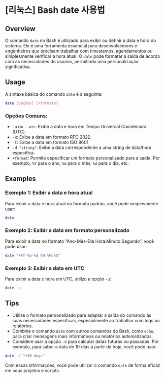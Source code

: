 # [리눅스] Bash date 사용법

## Overview
O comando `date` no Bash é utilizado para exibir ou definir a data e hora do sistema. Ele é uma ferramenta essencial para desenvolvedores e engenheiros que precisam trabalhar com timestamps, agendamentos ou simplesmente verificar a hora atual. O `date` pode formatar a saída de acordo com as necessidades do usuário, permitindo uma personalização significativa.

## Usage
A sintaxe básica do comando `date` é a seguinte:

```bash
date [opções] [+formato]
```

### Opções Comuns:
- `-u` ou `--utc`: Exibe a data e hora em Tempo Universal Coordenado (UTC).
- `-R`: Exibe a data em formato RFC 2822.
- `-I`: Exibe a data em formato ISO 8601.
- `-d "string"`: Exibe a data correspondente a uma string de data/hora específica.
- `+format`: Permite especificar um formato personalizado para a saída. Por exemplo, `%Y` para o ano, `%m` para o mês, `%d` para o dia, etc.

## Examples
### Exemplo 1: Exibir a data e hora atual
Para exibir a data e hora atual no formato padrão, você pode simplesmente usar:

```bash
date
```

### Exemplo 2: Exibir a data em formato personalizado
Para exibir a data no formato "Ano-Mês-Dia Hora:Minuto:Segundo", você pode usar:

```bash
date "+%Y-%m-%d %H:%M:%S"
```

### Exemplo 3: Exibir a data em UTC
Para exibir a data e hora em UTC, utilize a opção `-u`:

```bash
date -u
```

## Tips
- Utilize o formato personalizado para adaptar a saída do comando às suas necessidades específicas, especialmente ao trabalhar com logs ou relatórios.
- Combine o comando `date` com outros comandos do Bash, como `echo`, para criar mensagens mais informativas ou relatórios automatizados.
- Considere usar a opção `-d` para calcular datas futuras ou passadas. Por exemplo, para saber a data de 10 dias a partir de hoje, você pode usar:

```bash
date -d "+10 days"
```

Com essas informações, você pode utilizar o comando `date` de forma eficaz em seus projetos e scripts.